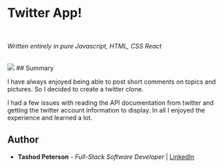 <!-- @format -->

# Twitter App!

<br>

_Written entirely in pure Javascript, HTML, CSS React_

<br>
<image src="Screenshot 2025-10-19 at 9.29.32 PM.png">
## Summary

I have always enjoyed being able to post short comments on topics and pictures. So I decided to create a twitter clone.

I had a few issues with reading the API documentation from twitter and getting the twitter account information to display. In all I enjoyed the experience and learned a lot.

## Author

- **Tashod Peterson** - _Full-Stack Software Developer_ | [LinkedIn](www.linkedin.com/in/tashod-peterson)
